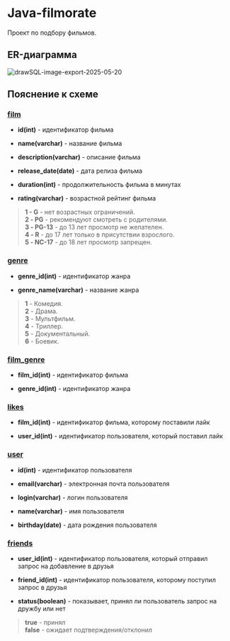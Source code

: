 # Java-filmorate

Проект по подбору фильмов.

## ER-диаграмма

![drawSQL-image-export-2025-05-20](https://github.com/user-attachments/assets/fea0cd11-51cf-47fa-8711-3c1b6d5aac1a)

## Пояснение к схеме

### <ins>film</ins>

- **id(int)** - идентификатор фильма

- **name(varchar)** - название фильма

- **description(varchar)** - описание фильма

- **release_date(date)** - дата релиза фильма

- **duration(int)** - продолжительность фильма в минутах

- **rating(varchar)** - возрастной рейтинг фильма

> **1 - G** - нет возрастных ограничений.\
**2 - PG** - рекомендуют смотреть с родителями.\
**3 - PG-13** - до 13 лет просмотр не желателен.\
**4 - R** - до 17 лет только в присутствии взрослого.\
**5 - NC-17** - до 18 лет просмотр запрещен.


### <ins>genre</ins>

- **genre_id(int)** - идентификатор жанра

- **genre_name(varchar)** - название жанра

> **1** - Комедия.\
**2** - Драма.\
**3** - Мультфильм.\
**4** - Триллер.\
**5** - Документальный.\
**6** - Боевик.

### <ins>film_genre</ins>

- **film_id(int)** - идентификатор фильма

- **genre_id(int)** - идентификатор жанра

### <ins>likes</ins>

- **film_id(int)** - идентификатор фильма, которому поставили лайк

- **user_id(int)** - идентификатор пользователя, который поставил лайк

### <ins>user</ins>

- **id(int)** - идентификатор пользователя

- **email(varchar)** - электронная почта пользователя

- **login(varchar)** - логин пользователя

- **name(varchar)** - имя пользователя

- **birthday(date)** - дата рождения пользователя

### <ins>friends</ins>

- **user_id(int)** - идентификатор пользователя, который отправил запрос на добавление в друзья

- **friend_id(int)** - идентификатор пользователя, которому поступил запрос в друзья

- **status(boolean)** - показывает, принял ли пользователь запрос на дружбу или нет

>**true** - принял\
**false** - ожидает подтверждения/отклонил